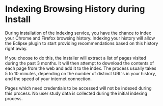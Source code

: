 # Indexing Browsing History during Install #

During installation of the indexing service, you have the chance to index your Chrome and Firefox browsing history.  Indexing your history will allow the Eclipse plugin to start providing recommendations based on this history right away.

If you choose to do this, the installer will extract a list of pages visited during the past 3 months.  It will then attempt to download the contents of each page from the web and add it to the index.  The process usually takes 5 to 10 minutes, depending on the number of distinct URL's in your history, and the speed of your internet connection.

Pages which need credentials to be accessed will not be indexed during this process.  No user study data is collected during the initial indexing process.